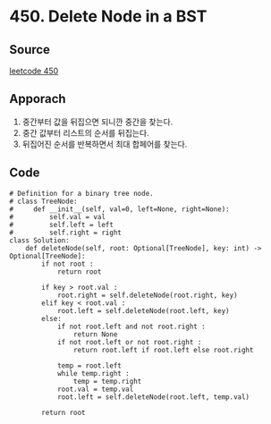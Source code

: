 # 450. Delete Node in a BST

## Source
[leetcode 450](https://leetcode.com/problems/delete-node-in-a-bst/description/?envType=study-plan-v2&envId=leetcode-75)


## Apporach
1. 중간부터 값을 뒤집으면 되니깐 중간을 찾는다. 
2. 중간 값부터 리스트의 순서를 뒤집는다. 
3. 뒤집어진 순서를 반복하면서 최대 합페어를 찾는다.

## Code
    # Definition for a binary tree node.
    # class TreeNode:
    #     def __init__(self, val=0, left=None, right=None):
    #         self.val = val
    #         self.left = left
    #         self.right = right
    class Solution:
        def deleteNode(self, root: Optional[TreeNode], key: int) -> Optional[TreeNode]:
            if not root :
                return root 
            
            if key > root.val :
                root.right = self.deleteNode(root.right, key)
            elif key < root.val :
                root.left = self.deleteNode(root.left, key)
            else:
                if not root.left and not root.right :
                    return None
                if not root.left or not root.right :
                    return root.left if root.left else root.right
                
                temp = root.left
                while temp.right :
                    temp = temp.right
                root.val = temp.val
                root.left = self.deleteNode(root.left, temp.val)
            
            return root
            